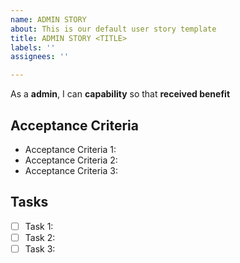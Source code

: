 ```yaml
---
name: ADMIN STORY
about: This is our default user story template
title: ADMIN STORY <TITLE>
labels: ''
assignees: ''

---
```


As a **admin**, I can **capability** so that **received benefit**

## Acceptance Criteria
* Acceptance Criteria 1:
* Acceptance Criteria 2:
* Acceptance Criteria 3:

## Tasks
- [ ] Task 1:
- [ ] Task 2:
- [ ] Task 3:
